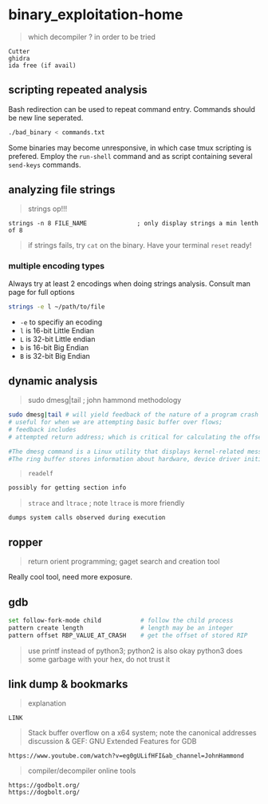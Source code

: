 # binary_exploitation-home

> which decompiler ?  in order to be tried
```
Cutter
ghidra
ida free (if avail)
```

## scripting repeated analysis

Bash redirection can be used to repeat command entry. Commands should be new line seperated. 

```bash
./bad_binary < commands.txt
```

Some binaries may become unresponsive, in which case tmux scripting is prefered. Employ the `run-shell` command and as script containing several `send-keys` commands. 

## analyzing file strings

> strings op!!!
```
strings -n 8 FILE_NAME  			; only display strings a min lenth of 8
```

> if strings fails, try `cat` on the binary. Have your terminal `reset` ready!

### multiple encoding types

Always try at least 2 encodings when doing strings analysis. Consult man page for full options

```bash
strings -e l ~/path/to/file
```

- `-e` to specifiy an ecoding
- `l` is 16-bit Little Endian
- `L` is 32-bit Little endian
- `b` is 16-bit Big Endian
- `B` is 32-bit Big Endian


## dynamic analysis

> sudo dmesg|tail ; john hammond methodology
```sh
sudo dmesg|tail # will yield feedback of the nature of a program crash
# useful for when we are attempting basic buffer over flows;
# feedback includes
# attempted return address; which is critical for calculating the offset required for the first return in ROP chain

#The dmesg command is a Linux utility that displays kernel-related messages retrieved from the kernel ring buffer. 
#The ring buffer stores information about hardware, device driver initialization, and messages from kernel modules that take place during system startup.
```

> `readelf`
```cmd
possibly for getting section info
```

> `strace` and `ltrace` ; note `ltrace` is more friendly
```cmd
dumps system calls observed during execution
```

## ropper

> return orient programming; gaget search and creation tool

Really cool tool, need more exposure.


## gdb

```sh
set follow-fork-mode child           # follow the child process 
pattern create length                # length may be an integer
pattern offset RBP_VALUE_AT_CRASH    # get the offset of stored RIP
```

> use printf instead of python3; python2 is also okay
> python3 does some garbage with your hex, do not trust it



## link dump & bookmarks

> explanation
```
LINK
```

> Stack buffer overflow on a x64 system; note the canonical addresses discussion & GEF: GNU Extended Features for GDB
```
https://www.youtube.com/watch?v=eg0gULifHFI&ab_channel=JohnHammond
```

> compiler/decompiler online tools
```
https://godbolt.org/
https://dogbolt.org/
```


